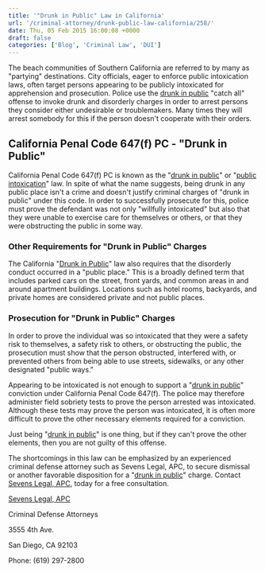 ```yaml
---
title: '"Drunk in Public" Law in California'
url: '/criminal-attorney/drunk-public-law-california/258/'
date: Thu, 05 Feb 2015 16:00:08 +0000
draft: false
categories: ['Blog', 'Criminal Law', 'DUI']
---
```


The beach communities of Southern California are referred to by many as "partying" destinations. City officials, eager to enforce public intoxication laws, often target persons appearing to be publicly intoxicated for apprehension and prosecution. Police use the [drunk in public](https://www.sevenslegal.com/san-diego-dui-defense-lawyer/ "San Diego DUI Defense Lawyer") "catch all" offense to invoke drunk and disorderly charges in order to arrest persons they consider either undesirable or troublemakers. Many times they will arrest somebody for this if the person doesn't cooperate with their orders.

California Penal Code 647(f) PC - "Drunk in Public"
---------------------------------------------------

California Penal Code 647(f) PC is known as the "[drunk in public](https://www.sevenslegal.com/san-diego-dui-defense-lawyer/ "San Diego DUI Defense Lawyer")" or "[public intoxication](https://www.sevenslegal.com/san-diego-dui-defense-lawyer/ "San Diego DUI Defense Lawyer")" law. In spite of what the name suggests, being drunk in any public place isn't a crime and doesn't justify criminal charges of "drunk in public" under this code. In order to successfully prosecute for this, police must prove the defendant was not only "willfully intoxicated" but also that they were unable to exercise care for themselves or others, or that they were obstructing the public in some way.

### Other Requirements for "Drunk in Public" Charges

The California "[Drunk in Public](https://www.sevenslegal.com/san-diego-dui-defense-lawyer/ "San Diego DUI Defense Lawyer")" law also requires that the disorderly conduct occurred in a "public place." This is a broadly defined term that includes parked cars on the street, front yards, and common areas in and around apartment buildings. Locations such as hotel rooms, backyards, and private homes are considered private and not public places.

### Prosecution for "Drunk in Public" Charges

In order to prove the individual was so intoxicated that they were a safety risk to themselves, a safety risk to others, or obstructing the public, the prosecution must show that the person obstructed, interfered with, or prevented others from being able to use streets, sidewalks, or any other designated "public ways."

Appearing to be intoxicated is not enough to support a "[drunk in public](https://www.sevenslegal.com/san-diego-dui-defense-lawyer/ "San Diego DUI Defense Lawyer")" conviction under California Penal Code 647(f). The police may therefore administer field sobriety tests to prove the person arrested was intoxicated. Although these tests may prove the person was intoxicated, it is often more difficult to prove the other necessary elements required for a conviction.

Just being "[drunk in public](https://www.sevenslegal.com/san-diego-dui-defense-lawyer/ "San Diego DUI Defense Lawyer")" is one thing, but if they can't prove the other elements, then you are not guilty of this offense.

The shortcomings in this law can be emphasized by an experienced criminal defense attorney such as Sevens Legal, APC, to secure dismissal or another favorable disposition for a "[drunk in public](https://www.sevenslegal.com/san-diego-dui-defense-lawyer/ "San Diego DUI Defense Lawyer")" charge. Contact [Sevens Legal, APC](https://www.sevenslegal.com/ "Sevens Legal, APC"), today for a free consultation.

[Sevens Legal, APC](https://www.sevenslegal.com/ "Sevens Legal, APC")

Criminal Defense Attorneys

3555 4th Ave.

San Diego, CA 92103

Phone: (619) 297-2800